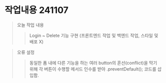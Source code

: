 # 작업내용 241107

> 오늘 작업 내용
>   > Login ~ Delete 기능 구현 (프론트엔드 작업 및 백엔드 작업, 스타일 및 배포 X)

> 오류 설정
>   > 동일한 폼 내에 다른 기능을 하는 여러 button의 혼선(conflict)을 막기 위해 각 버튼이 수행할 메서드 인수를 받아 .preventDefault(); 코드를 삽입함.
